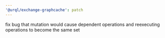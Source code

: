 ```yaml
---
'@urql/exchange-graphcache': patch
---
```


fix bug that mutation would cause dependent operations and reexecuting operations to become the same set
